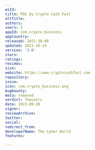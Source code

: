```yaml
---
wsId: 
title: POS by Crypto Cash Fast
altTitle: 
authors: 
users: 5
appId: com.crypto_business
appCountry: 
released: 2021-10-08
updated: 2021-10-14
version: '3.0'
stars: 
ratings: 
reviews: 
size: 
website: https://www.cryptocashfast.com
repository: 
issue: 
icon: com.crypto_business.png
bugbounty: 
meta: removed
verdict: fewusers
date: 2023-09-28
signer: 
reviewArchive: 
twitter: 
social: 
redirect_from: 
developerName: The Cyber World
features: 

---
```


